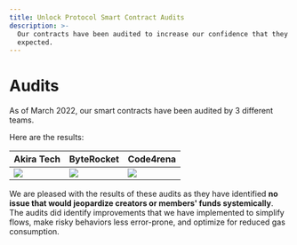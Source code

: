 ```yaml
---
title: Unlock Protocol Smart Contract Audits
description: >-
  Our contracts have been audited to increase our confidence that they work as
  expected.
---
```


# Audits

As of March 2022, our smart contracts have been audited by 3 different teams.

Here are the results:

| Akira Tech                                                                               | ByteRocket                                                                                   | Code4rena                                                                                        |
| ---------------------------------------------------------------------------------------- | -------------------------------------------------------------------------------------------- | ------------------------------------------------------------------------------------------------ |
| <a target="\_blank" href="/img/audits/akira.pdf"><img src="/img/audits/Akira.png" /></a> | <a target="\_blank" href="/img/audits/byterocket.pdf"><img src="/img/audits/Byte.png" /></a> | <a target="\_blank" href="/img/audits/code4rena.pdf"><img src="/img/audits/code4rena.png" /></a> |

We are pleased with the results of these audits as they have identified **no issue that would jeopardize creators or members' funds systemically**. The audits did identify improvements that we have implemented to simplify flows, make risky behaviors less error-prone, and optimize for reduced gas consumption.

